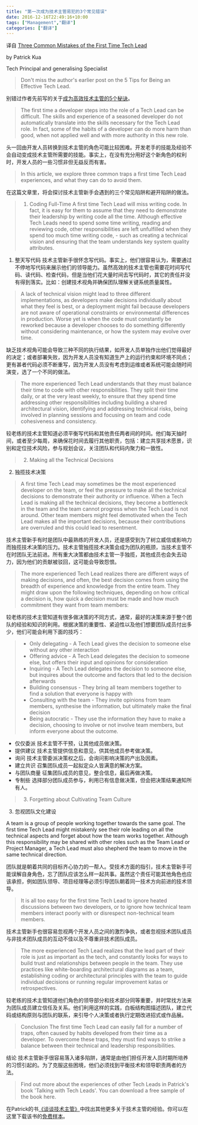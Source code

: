 ```yaml
---
title: "第一次成为技术主管易犯的3个常见错误"
date: 2016-12-16T22:49:16+10:00
tags: ["Management","翻译"]
categories: ["翻译"]
---
```


译自 [Three Common Mistakes of the First Time Tech Lead](https://www.thoughtworks.com/en-cn/insights/blog/three-common-mistakes-first-time-tech-lead)

by Patrick Kua 

Tech Principal and generalising Specialist

> Don't miss the author's earlier post on the 5 Tips for Being an Effective Tech Lead.

别错过作者先前写的关于[成为高效技术主管的5个秘诀](https://www.thoughtworks.com/insights/blog/5-tips-being-effective-tech-lead)。

> The first time a developer steps into the role of a Tech Lead can be difficult. The skills and experience of a seasoned developer do not automatically translate into the skills necessary for the Tech Lead role. In fact, some of the habits of a developer can do more harm than good, when not applied well and with more authority in this new role.

头一回由开发人员转换到技术主管的角色可能比较困难。开发老手的技能及经验不会自动变成技术主管所需要的技能。事实上，在没有充分用好这个新角色的权利时，开发人员的一些习惯非但无益反而有害。


> In this article, we explore three common traps a first time Tech Lead experiences, and what they can do to avoid them.

在这篇文章里，将会探讨技术主管新手会遇到的三个常见陷阱和避开陷阱的做法。

> 1. Coding Full-Time
A first time Tech Lead will miss writing code. In fact, it is easy for them to assume that they need to demonstrate their leadership by writing code all the time. Although effective Tech Leads need to spend some time writing, reading and reviewing code, other responsibilities are left unfulfilled when they spend too much time writing code, - such as creating a technical vision and ensuring that the team understands key system quality attributes.

1. 整天写代码
技术主管新手很怀念写代码。事实上，他们很容易认为，需要通过不停地写代码来展示他们的领导能力。虽然高效的技术主管也需要花时间写代码、读代码、检查代码，但是当他们花大量时间去写代码时，其它的责任并没有得到落实。比如：创建技术视角并确保团队理解关键系统质量属性。

> A lack of technical vision might lead to three different implementations, as developers make decisions individually about what they feel is best, or a deployment might fail because developers are not aware of operational constraints or environmental differences in production. Worse yet is when the code must constantly be reworked because a developer chooses to do something differently without considering maintenance, or how the system may evolve over time.

缺乏技术视角可能会导致三种不同的执行结果，如开发人员单独作出他们觉得最好的决定；或者部署失败，因为开发人员没有知道生产上的运行约束和环境不同点；更有甚者代码必须不断重写，因为开发人员没有考虑到运维或者系统可能会随时间演变，选了一个不同的做法。


> The more experienced Tech Lead understands that they must balance their time to code with other responsibilities. They split their time daily, or at the very least weekly, to ensure that they spend time addressing other responsibilities including building a shared architectural vision, identifying and addressing technical risks, being involved in planning sessions and focusing on team and code cohesiveness and consistency.

较老练的技术主管知道必须平衡写代码和其他责任两者间的时间。他们每天抽时间，或者至少每周，来确保花时间去履行其他职责，包括：建立共享技术愿景，识别和定位技术风险，参与规划会议，关注团队和代码内聚力和一致性。

> 2. Making all the Technical Decisions

2. 独揽技术决策

> A first time Tech Lead may sometimes be the most experienced developer on the team, or feel the pressure to make all the technical decisions to demonstrate their authority or influence. When a Tech Lead is making all the technical decisions, they become a bottleneck in the team and the team cannot progress when the Tech Lead is not around. Other team members might feel demotivated when the Tech Lead makes all the important decisions, because their contributions are overruled and this could lead to resentment.

技术主管新手有时是团队中最熟练的开发人员，还是感受到为了树立威信或影响力而独揽技术决策的压力。技术主管独揽技术决策会成为团队的瓶颈，当技术主管不在时团队无法前进。所有重大决策都由技术主管一手独揽，其他成员也会失去动力，因为他们的贡献被驳回，这可能会导致怨恨。

> The more experienced Tech Lead realizes there are different ways of making decisions, and often, the best decision comes from using the breadth of experience and knowledge from the entire team. They might draw upon the following techniques, depending on how critical a decision is, how quick a decision must be made and how much commitment they want from team members:

较老练的技术主管知道有很多做决策的不同方式，通常，最好的决策来源于整个团队的经验和知识的利用。根据决策的重要性、紧迫性以及他们想要团队成员付出多少，他们可能会利用下面的技巧：

> * Only delegating - A Tech Lead gives the decision to someone else without any other interaction
> * Offering advice - A Tech Lead delegates the decision to someone else, but offers their input and opinions for consideration
> * Inquiring - A Tech Lead delegates the decision to someone else, but inquires about the outcome and factors that led to the decision afterwards
> * Building consensus - They bring all team members together to find a solution that everyone is happy with
> * Consulting with the team - They invite opinions from team members, synthesise the information, but ultimately make the final decision
> * Being autocratic - They use the information they have to make a decision, choosing to involve or not involve team members, but inform everyone about the outcome.

* 仅仅委派 技术主管不干预，让其他成员做决策。
* 提供建议 技术主管提供信息和意见，供其他成员参考做决策。
* 询问 技术主管委派决策权之后，会询问影响决策的产出及因素。
* 建立共识 召集团队成员一起拟定众人皆满意的解决方案。
* 与团队商量 征集团队成员的意见，整合信息，最后再做决策。
* 专制些 选择部分团队成员参与，利用已有信息做决策，但会把决策结果通知所有人。

> 3. Forgetting about Cultivating Team Culture

3. 忽视团队文化建设

A team is a group of people working together towards the same goal. The first time Tech Lead might mistakenly see their role leading on all the technical aspects and forget about how the team works together. Although this responsibility may be shared with other roles such as the Team Lead or Project Manager, a Tech Lead must also shepherd the team to move in the same technical direction.

团队就是朝着共同的目标齐心协力的一帮人。受技术方面的指引，技术主管新手可能误解自身角色，忘了团队应该怎么样一起共事。虽然这个责任可能其他角色也应该承担，例如团队领导、项目经理等必须引导团队朝着同一技术方向前进的技术领导。

> It is all too easy for the first time Tech Lead to ignore heated discussions between two developers, or to ignore how technical team members interact poorly with or disrespect non-technical team members.

技术主管新手也很容易忽视两个开发人员之间的激烈争执，或者忽视技术团队成员与非技术团队成员的互动不佳以及不尊重非技术团队成员。

> The more experienced Tech Lead realizes that the lead part of their role is just as important as the tech, and constantly looks for ways to build trust and relationships between people in the team. They use practices like white-boarding architectural diagrams as a team, establishing coding or architectural principles with the team to guide individual decisions or running regular improvement katas or retrospectives.

较老练的技术主管知道他们角色的领导部分和技术部分同等重要，并时常找方法来为团队成员建立信任及关系。他们利用这样的实践，白板结构图描述团队，建立代码或结构原则与团队的联系，来引导个人决策或者执行定期改进招式或作品展。

> Conclusion
The first time Tech Lead can easily fall for a number of traps, often caused by habits developed from their time as a developer. To overcome these traps, they must find ways to strike a balance between their technical and leadership responsibilities.

结论 
技术主管新手很容易落入诸多陷阱，通常是由他们担任开发人员时期所培养的习惯引起的。为了克服这些困境，他们必须找到平衡技术和领导职责两者的方法。

> Find out more about the experiences of other Tech Leads in Patrick's book 'Talking with Tech Leads'. You can download a free sample of the book here.​

在Patrick的书[《谈谈技术主管》](https://leanpub.com/talking-with-tech-leads)中找出其他更多关于技术主管的经验。你可以在这里下载该书的[免费样本](http://info.thoughtworks.com/talking-with-tech-leads-book.html)。


